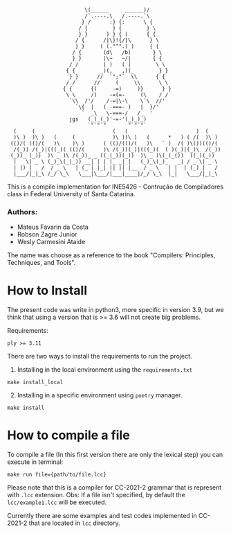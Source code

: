 ```
                         \(______     ______)/
                         /`.----.\   /.----.`\
                        } /      :} {:      \ { 
                       / {        } {        } \ 
                       } }      ) } { (      { { 
                      / {      /|\}!{/|\      } \ 
                      } }     ( (."^".) )     { { 
                     / {       (d\   /b)       } \ 
                     } }       |\~   ~/|       { { 
                    / /        | )   ( |        \ \ 
                   { {        _)(,   ,)(_        } } 
                    } }      //  `";"`  \\      { { 
                   / /      //     (     \\      \ \ 
                  { {      {(     -=)     )}      } } 
                   \ \     /)    -=(=-     (\    / / 
                    `\\  /'/    /-=|\-\    \`\  //' 
                      `\{  |   ( -===- )   |  }/' 
                        `  _\   \-===-/   /_  '
                    jgs   (_(_(_)'-=-'(_)_)_)
                          `"`"`"       "`"`"`
  (     (                         (   (                      )  (         
  )\ )  )\ )   (     (            )\ ))\ )   (      *   ) ( /(  )\ )   
 (()/( (()/(   )\    )\ )      ( (()/(()/(   )\   ` )  /( )\())(()/(  
  /(_)) /(_)|(((_)( (()/(      )\ /(_))(_)|(((_)(  ( )(_)|(_)\  /(_)) 
 (_))_ (_))  )\ _ )\ /(_))_ _ ((_|_))(_))  )\ _ )\(_(_())  ((_)(_))   
  |   \| _ \ (_)_\(_|_)) __| | | |_ _| |   (_)_\(_)_   _| / _ \| _ \   
  | |) |   /  / _ \   | (_ | |_| || || |__  / _ \   | |  | (_) |   /   
  |___/|_|_\ /_/ \_\   \___|\___/|___|____|/_/ \_\  |_|   \___/|_|_\  

```
This is a compile implementation for INE5426 - Contrução de Compiladores
class in Federal University of Santa Catarina.
 ### Authors:
 - Mateus Favarin da Costa
 - Robson Zagre Junior
 - Wesly Carmesini Ataide

The name was choose as a reference to the book "Compilers: Principles, Techniques, and Tools".

# How to Install

The present code was write in python3, more specific in version 3.9, but we
think that using a version that is >= 3.6 will not create big problems.

Requirements:
```
ply >= 3.11
```

There are two ways to install the requirements to run the project. 

 1. Installing in the local environment using the `requirements.txt` 
```
make install_local
```
2. Installing in a specific environment using `poetry` manager.
```
make install
```
# How to compile a file

To compile a file (In this first version there are only the lexical step) you can execute in terminal:
```
make run file={path/to/file.lcc}
```
Please note that this is a compiler for CC-2021-2 grammar that is represent with `.lcc` extension.
Obs: If a file isn't specified, by default the `lcc/example1.lcc` will be executed.

Currently there are some examples and test codes implemented in CC-2021-2 that are located in `lcc` directory. 

